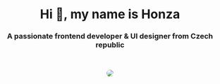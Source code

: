 <h1 align="center">Hi 👋, my name is Honza</h1>
<h3 align="center">A passionate frontend developer & UI designer from Czech republic</h3>
<br/>
<p align="center">
<img src="https://encrypted-tbn0.gstatic.com/images?q=tbn:ANd9GcTzzGDm3TqPPCq0i2hUORT_L4ASxg8tzkvMtA&usqp=CAU" style="border-radius: 20px"/></p>
